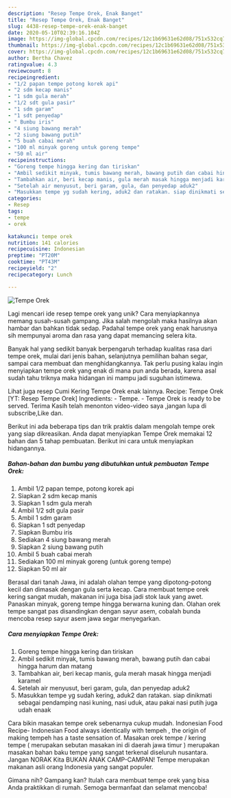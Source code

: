 ```yaml
---
description: "Resep Tempe Orek, Enak Banget"
title: "Resep Tempe Orek, Enak Banget"
slug: 4438-resep-tempe-orek-enak-banget
date: 2020-05-10T02:39:16.104Z
image: https://img-global.cpcdn.com/recipes/12c1b69631e62d08/751x532cq70/tempe-orek-foto-resep-utama.jpg
thumbnail: https://img-global.cpcdn.com/recipes/12c1b69631e62d08/751x532cq70/tempe-orek-foto-resep-utama.jpg
cover: https://img-global.cpcdn.com/recipes/12c1b69631e62d08/751x532cq70/tempe-orek-foto-resep-utama.jpg
author: Bertha Chavez
ratingvalue: 4.3
reviewcount: 8
recipeingredient:
- "1/2 papan tempe potong korek api"
- "2 sdm kecap manis"
- "1 sdm gula merah"
- "1/2 sdt gula pasir"
- "1 sdm garam"
- "1 sdt penyedap"
- " Bumbu iris"
- "4 siung bawang merah"
- "2 siung bawang putih"
- "5 buah cabai merah"
- "100 ml minyak goreng untuk goreng tempe"
- "50 ml air"
recipeinstructions:
- "Goreng tempe hingga kering dan tiriskan"
- "Ambil sedikit minyak, tumis bawang merah, bawang putih dan cabai hingga harum dan matang"
- "Tambahkan air, beri kecap manis, gula merah masak hingga menjadi karamel"
- "Setelah air menyusut, beri garam, gula, dan penyedap aduk2"
- "Masukkan tempe yg sudah kering, aduk2 dan ratakan. siap dinikmati sebagai pendamping nasi kuning, nasi uduk, atau pakai nasi putih juga udah enaak"
categories:
- Resep
tags:
- tempe
- orek

katakunci: tempe orek 
nutrition: 141 calories
recipecuisine: Indonesian
preptime: "PT20M"
cooktime: "PT43M"
recipeyield: "2"
recipecategory: Lunch

---
```



![Tempe Orek](https://img-global.cpcdn.com/recipes/12c1b69631e62d08/751x532cq70/tempe-orek-foto-resep-utama.jpg)

Lagi mencari ide resep tempe orek yang unik? Cara menyiapkannya memang susah-susah gampang. Jika salah mengolah maka hasilnya akan hambar dan bahkan tidak sedap. Padahal tempe orek yang enak harusnya sih mempunyai aroma dan rasa yang dapat memancing selera kita.

Banyak hal yang sedikit banyak berpengaruh terhadap kualitas rasa dari tempe orek, mulai dari jenis bahan, selanjutnya pemilihan bahan segar, sampai cara membuat dan menghidangkannya. Tak perlu pusing kalau ingin menyiapkan tempe orek yang enak di mana pun anda berada, karena asal sudah tahu triknya maka hidangan ini mampu jadi suguhan istimewa.

Lihat juga resep Cumi Kering Tempe Orek enak lainnya. Recipe: Tempe Orek [YT: Resep Tempe Orek] Ingredients: - Tempe. - Tempe Orek is ready to be served. Terima Kasih telah menonton video-video saya ,jangan lupa di subscribe,Like dan.


Berikut ini ada beberapa tips dan trik praktis dalam mengolah tempe orek yang siap dikreasikan. Anda dapat menyiapkan Tempe Orek memakai 12 bahan dan 5 tahap pembuatan. Berikut ini cara untuk menyiapkan hidangannya.

<!--inarticleads1-->

##### Bahan-bahan dan bumbu yang dibutuhkan untuk pembuatan Tempe Orek:

1. Ambil 1/2 papan tempe, potong korek api
1. Siapkan 2 sdm kecap manis
1. Siapkan 1 sdm gula merah
1. Ambil 1/2 sdt gula pasir
1. Ambil 1 sdm garam
1. Siapkan 1 sdt penyedap
1. Siapkan  Bumbu iris
1. Sediakan 4 siung bawang merah
1. Siapkan 2 siung bawang putih
1. Ambil 5 buah cabai merah
1. Sediakan 100 ml minyak goreng (untuk goreng tempe)
1. Siapkan 50 ml air


Berasal dari tanah Jawa, ini adalah olahan tempe yang dipotong-potong kecil dan dimasak dengan gula serta kecap. Cara membuat tempe orek kering sangat mudah, makanan ini juga bisa jadi stok lauk yang awet. Panaskan minyak, goreng tempe hingga berwarna kuning dan. Olahan orek tempe sangat pas disandingkan dengan sayur asem, cobalah bunda mencoba resep sayur asem jawa segar menyegarkan. 

<!--inarticleads2-->

##### Cara menyiapkan Tempe Orek:

1. Goreng tempe hingga kering dan tiriskan
1. Ambil sedikit minyak, tumis bawang merah, bawang putih dan cabai hingga harum dan matang
1. Tambahkan air, beri kecap manis, gula merah masak hingga menjadi karamel
1. Setelah air menyusut, beri garam, gula, dan penyedap aduk2
1. Masukkan tempe yg sudah kering, aduk2 dan ratakan. siap dinikmati sebagai pendamping nasi kuning, nasi uduk, atau pakai nasi putih juga udah enaak


Cara bikin masakan tempe orek sebenarnya cukup mudah. Indonesian Food Recipe- Indonesian Food always identically with tempeh , the origin of making tempeh has a taste sensation of. Masakan orek tempe / kering tempe ( merupakan sebutan masakan ini di daerah jawa timur ) merupakan masakan bahan baku tempe yang sangat terkenal diseluruh nusantara. Jangan NORAK Kita BUKAN ANAK CAMP-CAMPAN! Tempe merupakan makanan asli orang Indonesia yang sangat populer. 

Gimana nih? Gampang kan? Itulah cara membuat tempe orek yang bisa Anda praktikkan di rumah. Semoga bermanfaat dan selamat mencoba!
